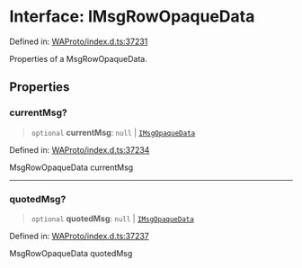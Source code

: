 # Interface: IMsgRowOpaqueData

Defined in: [WAProto/index.d.ts:37231](https://github.com/Fokusdotid/bail/blob/dad8cbc7bd41e0c17126095b0fc017b92c3d85cf/WAProto/index.d.ts#L37231)

Properties of a MsgRowOpaqueData.

## Properties

### currentMsg?

> `optional` **currentMsg**: `null` \| [`IMsgOpaqueData`](IMsgOpaqueData.md)

Defined in: [WAProto/index.d.ts:37234](https://github.com/Fokusdotid/bail/blob/dad8cbc7bd41e0c17126095b0fc017b92c3d85cf/WAProto/index.d.ts#L37234)

MsgRowOpaqueData currentMsg

***

### quotedMsg?

> `optional` **quotedMsg**: `null` \| [`IMsgOpaqueData`](IMsgOpaqueData.md)

Defined in: [WAProto/index.d.ts:37237](https://github.com/Fokusdotid/bail/blob/dad8cbc7bd41e0c17126095b0fc017b92c3d85cf/WAProto/index.d.ts#L37237)

MsgRowOpaqueData quotedMsg
